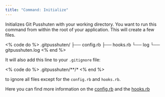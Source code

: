 ```yaml
---
title: "Command: Initialize"
---
```


Initializes Git Pusshuten with your working directory. You want to run this command from within the root of your application.
This will create a few files.

<% code do %>
.gitpusshuten/
├── config.rb
├── hooks.rb
└── log
    └── gitpusshuten.log
<% end %>

It will also add this line to your `.gitignore` file:

<% code do %>
.gitpusshuten/**/*
<% end %>

to ignore all files except for the `config.rb` and `hooks.rb`.

Here you can find more information on the [config.rb](/documentation/getting-started/configuration/)
and the [hooks.rb](/documentation/getting-started/deployment-hooks/)